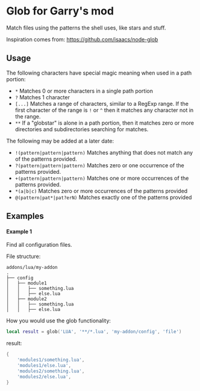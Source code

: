 # Glob for Garry's mod

Match files using the patterns the shell uses, like stars and stuff.

Inspiration comes from: https://github.com/isaacs/node-glob

## Usage

The following characters have special magic meaning when used in a
path portion:

* `*` Matches 0 or more characters in a single path portion
* `?` Matches 1 character
* `[...]` Matches a range of characters, similar to a RegExp range.
  If the first character of the range is `!` or `^` then it matches
  any character not in the range.
* `**` If a "globstar" is alone in a path portion, then it matches
  zero or more directories and subdirectories searching for matches.

The following may be added at a later date:

* `!(pattern|pattern|pattern)` Matches anything that does not match
  any of the patterns provided.
* `?(pattern|pattern|pattern)` Matches zero or one occurrence of the
  patterns provided.
* `+(pattern|pattern|pattern)` Matches one or more occurrences of the
  patterns provided.
* `*(a|b|c)` Matches zero or more occurrences of the patterns provided
* `@(pattern|pat*|pat?erN)` Matches exactly one of the patterns
  provided

## Examples

#### Example 1

Find all configuration files.

File structure:
```
addons/lua/my-addon
.
├── config
│   ├── module1
│   │   ├── something.lua
│   │   ├── else.lua
│   ├── module2
│   │   ├── something.lua
│   │   ├── else.lua
```

How you would use the glob functionality:
```lua
local result = glob('LUA', '**/*.lua', 'my-addon/config', 'file')
```

result:
```lua
{
    'modules1/something.lua',
    'modules1/else.lua',
    'modules2/something.lua',
    'modules2/else.lua',
}
```
